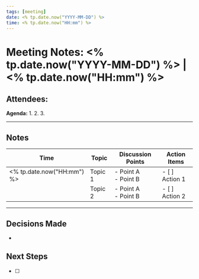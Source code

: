 ```yaml
---
tags: [meeting]
date: <% tp.date.now("YYYY-MM-DD") %>
time: <% tp.date.now("HH:mm") %>
---
```


# Meeting Notes: <% tp.date.now("YYYY-MM-DD") %> | <% tp.date.now("HH:mm") %>

**Attendees:**
- 

**Agenda:**
1. 
2. 
3. 

---

## Notes

| Time                 | Topic   | Discussion Points           | Action Items    |
| -------------------- | ------- | --------------------------- | --------------- |
| <% tp.date.now("HH:mm") %> | Topic 1 | - Point A<br>- Point B      | - [ ] Action 1 |
|                      | Topic 2 | - Point A<br>- Point B      | - [ ] Action 2 |

---

## Decisions Made
- 

## Next Steps
- [ ] 
